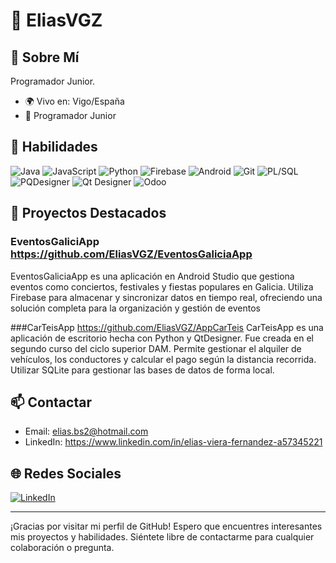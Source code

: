 # 👋 EliasVGZ

## 📖 Sobre Mí
Programador Junior. 

- 🌍 Vivo en: Vigo/España
- 🌱 Programador Junior

## 🚀 Habilidades
![Java](https://img.shields.io/badge/Java-ED8B00?style=for-the-badge&logo=java&logoColor=white)
![JavaScript](https://img.shields.io/badge/JavaScript-F7DF1E?style=for-the-badge&logo=javascript&logoColor=black)
![Python](https://img.shields.io/badge/Python-3776AB?style=for-the-badge&logo=python&logoColor=white)
![Firebase](https://img.shields.io/badge/Firebase-FFCA28?style=for-the-badge&logo=firebase&logoColor=black)
![Android](https://img.shields.io/badge/Android-3DDC84?style=for-the-badge&logo=android&logoColor=white)
![Git](https://img.shields.io/badge/Git-F05032?style=for-the-badge&logo=git&logoColor=white)
![PL/SQL](https://img.shields.io/badge/PL%2FSQL-F80000?style=for-the-badge&logo=oracle&logoColor=white)
![PQDesigner](https://img.shields.io/badge/PQDesigner-1A2B34?style=for-the-badge&logo=postgresql&logoColor=white)
![Qt Designer](https://img.shields.io/badge/Qt%20Designer-41CD52?style=for-the-badge&logo=qt&logoColor=white)
![Odoo](https://img.shields.io/badge/Odoo-0F4D92?style=for-the-badge&logo=odoo&logoColor=white)






## 🌟 Proyectos Destacados
### EventosGaliciApp https://github.com/EliasVGZ/EventosGaliciaApp
EventosGaliciaApp es una aplicación en Android Studio que gestiona eventos como conciertos, festivales y fiestas populares en Galicia. 
Utiliza Firebase para almacenar y sincronizar datos en tiempo real, ofreciendo una solución completa para la organización y gestión de eventos

###CarTeisApp  https://github.com/EliasVGZ/AppCarTeis
CarTeisApp es una aplicación de escritorio hecha con Python y QtDesigner. Fue creada en el segundo curso del ciclo superior DAM. Permite gestionar el alquiler de vehículos, los conductores y calcular el pago según la distancia recorrida.
Utilizar SQLite para gestionar las bases de datos de forma local.


## 📫 Contactar
- Email: elias.bs2@hotmail.com 
- LinkedIn: https://www.linkedin.com/in/elias-viera-fernandez-a57345221

## 🌐 Redes Sociales
[![LinkedIn](https://img.shields.io/badge/LinkedIn-0A66C2?style=for-the-badge&logo=linkedin&logoColor=white)](https://www.linkedin.com/in/elias-viera-fernandez-a57345221/)


---

¡Gracias por visitar mi perfil de GitHub! Espero que encuentres interesantes mis proyectos y habilidades. Siéntete libre de contactarme para cualquier colaboración o pregunta.

